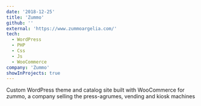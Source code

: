 ```yaml
---
date: '2018-12-25'
title: 'Zummo'
github: ''
external: 'https://www.zummoargelia.com/'
tech:
  - WordPress
  - PHP
  - Css
  - Js
  - WooCommerce
company: 'Zummo'
showInProjects: true
---
```


Custom WordPress theme and catalog site built with WooCommerce for zummo, a company selling the press-agrumes, vending and kiosk machines
